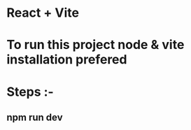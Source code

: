 # React + Vite

# To run this project node & vite installation prefered
# Steps :-
## npm run dev


